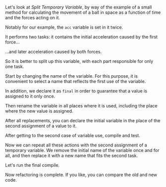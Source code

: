 Let's look at <i>Split Temporary Variable</i>, by way of the example of a small method for calculating the movement of a ball in space as a function of time and the forces acting on it.

Notably for our example, the <code>acc</code> variable is set in it twice.

It performs two tasks: it contains the initial acceleration caused by the first force…

…and later acceleration caused by both forces.

So it is better to split up this variable, with each part responsible for only one task.

Start by changing the name of the variable. For this purpose, it is convenient to select a name that reflects the first use of the variable.

In addition, we declare it as <code>final</code> in order to guarantee that a value is assigned to it only once.

Then rename the variable in all places where it is used, including the place where the new value is assigned.

After all replacements, you can declare the initial variable in the place of the second assignment of a value to it.

After getting to the second case of variable use, compile and test.

Now we can repeat all these actions with the second assignment of a temporary variable. We remove the initial name of the variable once and for all, and then replace it with a new name that fits the second task.

Let's run the final compile.

Now refactoring is complete. If you like, you can compare the old and new code.